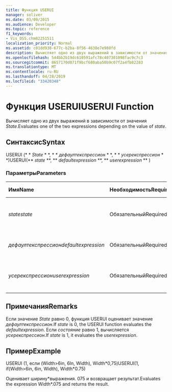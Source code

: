 ```yaml
---
title: Функция USERUI
manager: soliver
ms.date: 03/09/2015
ms.audience: Developer
ms.topic: reference
f1_keywords:
- Vis_DSS.chm82251511
localization_priority: Normal
ms.assetid: c01dd938-677c-b2ba-8f56-4638e7e988fd
description: Вычисляет одно из двух выражений в зависимости от значения State.
ms.openlocfilehash: 544bb2b19dc610591afc78c407301098fac9c7c3
ms.sourcegitcommit: 8657170d071f9bcf680aba50b9c07f2a4fb82283
ms.translationtype: MT
ms.contentlocale: ru-RU
ms.lasthandoff: 04/28/2019
ms.locfileid: "33420348"
---
```

# <a name="userui-function"></a><span data-ttu-id="67bc9-103">Функция USERUI</span><span class="sxs-lookup"><span data-stu-id="67bc9-103">USERUI Function</span></span>

<span data-ttu-id="67bc9-104">Вычисляет одно из двух выражений в зависимости от значения _State_.</span><span class="sxs-lookup"><span data-stu-id="67bc9-104">Evaluates one of the two expressions depending on the value of  _state_.</span></span>
  
## <a name="syntax"></a><span data-ttu-id="67bc9-105">Синтаксис</span><span class="sxs-lookup"><span data-stu-id="67bc9-105">Syntax</span></span>

<span data-ttu-id="67bc9-106">USERUI (\* \* *State* \* \*, \* \* *дефаултекспрессион* \* \*, \* \* *усерекспрессион* \* \*)</span><span class="sxs-lookup"><span data-stu-id="67bc9-106">USERUI(\*\* *state* \*\*, \*\* *defaultexpression* \*\*, \*\* *userexpression* \*\* )</span></span> 
  
### <a name="parameters"></a><span data-ttu-id="67bc9-107">Параметры</span><span class="sxs-lookup"><span data-stu-id="67bc9-107">Parameters</span></span>

|<span data-ttu-id="67bc9-108">**Имя**</span><span class="sxs-lookup"><span data-stu-id="67bc9-108">**Name**</span></span>|<span data-ttu-id="67bc9-109">**Необходимость**</span><span class="sxs-lookup"><span data-stu-id="67bc9-109">**Required/Optional**</span></span>|<span data-ttu-id="67bc9-110">**Тип данных**</span><span class="sxs-lookup"><span data-stu-id="67bc9-110">**Data Type**</span></span>|<span data-ttu-id="67bc9-111">**Описание**</span><span class="sxs-lookup"><span data-stu-id="67bc9-111">**Description**</span></span>|
|:-----|:-----|:-----|:-----|
| <span data-ttu-id="67bc9-112">_state_</span><span class="sxs-lookup"><span data-stu-id="67bc9-112">_state_</span></span> <br/> |<span data-ttu-id="67bc9-113">Обязательный</span><span class="sxs-lookup"><span data-stu-id="67bc9-113">Required</span></span>  <br/> |<span data-ttu-id="67bc9-114">**Логический**</span><span class="sxs-lookup"><span data-stu-id="67bc9-114">**Boolean**</span></span> <br/> |<span data-ttu-id="67bc9-115">Определяет, какое выражение следует вычислить.</span><span class="sxs-lookup"><span data-stu-id="67bc9-115">Determines which expression to evaluate.</span></span>  <br/> |
| <span data-ttu-id="67bc9-116">_дефаултекспрессион_</span><span class="sxs-lookup"><span data-stu-id="67bc9-116">_defaultexpression_</span></span> <br/> |<span data-ttu-id="67bc9-117">Обязательный</span><span class="sxs-lookup"><span data-stu-id="67bc9-117">Required</span></span>  <br/> |<span data-ttu-id="67bc9-118">**String**</span><span class="sxs-lookup"><span data-stu-id="67bc9-118">**String**</span></span> <br/> |<span data-ttu-id="67bc9-119">Выражение, используемое по умолчанию.</span><span class="sxs-lookup"><span data-stu-id="67bc9-119">The default expression.</span></span>  <br/> |
| <span data-ttu-id="67bc9-120">_усерекспрессион_</span><span class="sxs-lookup"><span data-stu-id="67bc9-120">_userexpression_</span></span> <br/> |<span data-ttu-id="67bc9-121">Обязательный</span><span class="sxs-lookup"><span data-stu-id="67bc9-121">Required</span></span>  <br/> |<span data-ttu-id="67bc9-122">**String**</span><span class="sxs-lookup"><span data-stu-id="67bc9-122">**String**</span></span> <br/> |<span data-ttu-id="67bc9-123">Выражение, предоставленное пользователем.</span><span class="sxs-lookup"><span data-stu-id="67bc9-123">An expression supplied by the user.</span></span>  <br/> |
   
## <a name="remarks"></a><span data-ttu-id="67bc9-124">Примечания</span><span class="sxs-lookup"><span data-stu-id="67bc9-124">Remarks</span></span>

<span data-ttu-id="67bc9-125">Если значение _State_ равно 0, функция USERUI оценивает значение _дефаултекспрессион_.</span><span class="sxs-lookup"><span data-stu-id="67bc9-125">If  _state_ is 0, the USERUI function evaluates the  _defaultexpression_.</span></span> <span data-ttu-id="67bc9-126">Если _состояние_ равно 1, вычисляется _усерекспрессион_.</span><span class="sxs-lookup"><span data-stu-id="67bc9-126">If  _state_ is 1, it evaluates the  _userexpression_.</span></span>
  
## <a name="example"></a><span data-ttu-id="67bc9-127">Пример</span><span class="sxs-lookup"><span data-stu-id="67bc9-127">Example</span></span>

<span data-ttu-id="67bc9-128">USERUI (1, если (Width\>6in, 6In, Width), Width\*0,75)</span><span class="sxs-lookup"><span data-stu-id="67bc9-128">USERUI(1, if(Width\>6in, 6in, Width), Width\*0.75)</span></span> 
  
<span data-ttu-id="67bc9-129">Оценивает ширину\*выражения. 075 и возвращает результат.</span><span class="sxs-lookup"><span data-stu-id="67bc9-129">Evaluates the expression Width\*.075 and returns the result.</span></span> 
  

